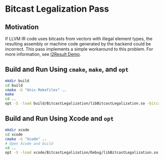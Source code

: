 # Bitcast Legalization Pass

## Motivation

If LLVM IR code uses bitcasts from vectors with illegal element types, the resulting assembly or machine code generated by the backend could be incorrect. This pass implements a simple workaround to this problem. For more information, see [I2Result Demo](http://parabix.costar.sfu.ca/wiki/I2Result).

## Build and Run Using `cmake`, `make`, and `opt`

```sh
mkdir build
cd build
cmake -G "Unix Makefiles" ..
make
cd ..
opt -S -load build/BitcastLegalization/libBitcastLegalization.so -bitcastlegalization < tests/i1.ll
```

## Build and Run Using Xcode and `opt`

```sh
mkdir xcode
cd xcode
cmake -G "Xcode" ..
# Open Xcode and build
cd ..
opt -S -load xcode/BitcastLegalization/Debug/libBitcastLegalization.so -bitcastlegalization < tests/i1.ll
```
